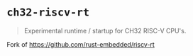 # `ch32-riscv-rt`

> Experimental runtime / startup for CH32 RISC-V CPU's.

Fork of https://github.com/rust-embedded/riscv-rt
